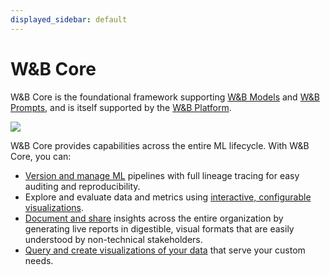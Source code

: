```yaml
---
displayed_sidebar: default
---
```


<!-- Renaming this to Core in line with the overall product architecture -->

# W&B Core
W&B Core is the foundational framework supporting [W&B Models](./models.md) and [W&B Prompts](./prompts_platform.md), and is itself supported by the [W&B Platform](./hosting/intro.md). 

![](@site/static/images/general/platform.png)

W&B Core provides capabilities across the entire ML lifecycle. With W&B Core, you can:

- [Version and manage ML](./artifacts/intro.md) pipelines with full lineage tracing for easy auditing and reproducibility.
- Explore and evaluate data and metrics using [interactive, configurable visualizations](./tables/intro.md).
- [Document and share](./reports/intro.md) insights across the entire organization by generating live reports in digestible, visual formats that are easily understood by non-technical stakeholders.
- [Query and create visualizations of your data](../guides/app/features/panels/query-panel) that serve your custom needs.
